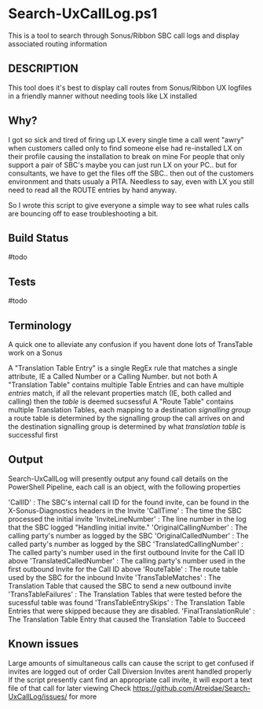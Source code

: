 # Search-UxCallLog.ps1

This is a tool to search through Sonus/Ribbon SBC call logs and display associated routing information

## DESCRIPTION

This tool does it's best to display call routes from Sonus/Ribbon UX logfiles in a friendly manner without needing tools like LX installed

## Why?

I got so sick and tired of firing up LX every single time a call went "awry" when customers called only to find someone else had re-installed LX on their profile causing the installation to break on mine
For people that only support a pair of SBC's maybe you can just run LX on your PC.. but for consultants, we have to get the files off the SBC.. then out of the customers environment and thats usualy a PITA. 
Needless to say, even with LX you still need to read all the ROUTE entries by hand anyway.

So I wrote this script to give everyone a simple way to see what rules calls are bouncing off to ease troubleshooting a bit.

## Build Status

#todo

## Tests

#todo

## Terminology

A quick one to alleviate any confusion if you havent done lots of TransTable work on a Sonus

A "Translation Table Entry" is a single RegEx rule that matches a single attribute, IE a Called Number or a Calling Number. but not both
A "Translation Table" contains multiple Table Entries and can have multiple *entries* match, if all the relevant properties match (IE, both called and calling) then the *table* is deemed sucsessful
A "Route Table" contains multiple Translation Tables, each mapping to a destination *signalling group* a route table is determined by the signalling group the call arrives on and the destination signalling group is determined by what *translation table* is successful first

## Output

Search-UxCallLog will presently output any found call details on the PowerShell Pipeline, each call is an object, with the following properties

'CallID' : The SBC's internal call ID for the found invite, can be found in the X-Sonus-Diagnostics headers in the Invite
'CallTime' : The time the SBC processed the initial invite
'InviteLineNumber' : The line number in the log that the SBC logged "Handling initial invite."
'OriginalCallingNumber' : The calling party's number as logged by the SBC
'OriginalCalledNumber' : The called party's number as logged by the SBC
'TranslatedCallingNumber' : The called party's number used in the first outbound Invite for the Call ID above
'TranslatedCalledNumber' : The calling party's number used in the first outbound Invite for the Call ID above
'RouteTable' : The route table used by the SBC for the inbound Invite
'TransTableMatches' : The Translation Table that caused the SBC to send a new outbound invite
'TransTableFailures' : The Translation Tables that were tested before the sucessful table was found
'TransTableEntrySkips' : The Translation Table Entries that were skipped because they are disabled.
'FinalTranslationRule' : The Translation Table Entry that caused the Translation Table to Succeed

## Known issues

Large amounts of simultaneous calls can cause the script to get confused if invites are logged out of order
Call Diversion Invites arent handled properly
If the script presently cant find an appropriate call invite, it will export a text file of that call for later viewing
Check https://github.com/Atreidae/Search-UxCallLog/issues/ for more